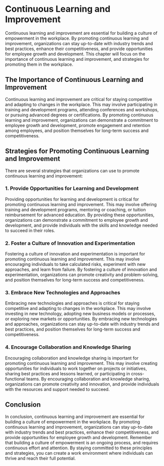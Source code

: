 Continuous Learning and Improvement
==============================================================================================

Continuous learning and improvement are essential for building a culture of empowerment in the workplace. By promoting continuous learning and improvement, organizations can stay up-to-date with industry trends and best practices, enhance their competitiveness, and provide opportunities for employee growth and development. This chapter will focus on the importance of continuous learning and improvement, and strategies for promoting them in the workplace.

The Importance of Continuous Learning and Improvement
-----------------------------------------------------

Continuous learning and improvement are critical for staying competitive and adapting to changes in the workplace. This may involve participating in training and development programs, attending conferences and workshops, or pursuing advanced degrees or certifications. By promoting continuous learning and improvement, organizations can demonstrate a commitment to employee growth and development, promote engagement and retention among employees, and position themselves for long-term success and competitiveness.

Strategies for Promoting Continuous Learning and Improvement
------------------------------------------------------------

There are several strategies that organizations can use to promote continuous learning and improvement:

### 1. Provide Opportunities for Learning and Development

Providing opportunities for learning and development is critical for promoting continuous learning and improvement. This may involve offering training and development programs, mentoring or coaching, or tuition reimbursement for advanced education. By providing these opportunities, organizations can demonstrate a commitment to employee growth and development, and provide individuals with the skills and knowledge needed to succeed in their roles.

### 2. Foster a Culture of Innovation and Experimentation

Fostering a culture of innovation and experimentation is important for promoting continuous learning and improvement. This may involve encouraging individuals to take calculated risks, experiment with new approaches, and learn from failure. By fostering a culture of innovation and experimentation, organizations can promote creativity and problem-solving, and position themselves for long-term success and competitiveness.

### 3. Embrace New Technologies and Approaches

Embracing new technologies and approaches is critical for staying competitive and adapting to changes in the workplace. This may involve investing in new technology, adopting new business models or processes, or exploring new markets or opportunities. By embracing new technologies and approaches, organizations can stay up-to-date with industry trends and best practices, and position themselves for long-term success and competitiveness.

### 4. Encourage Collaboration and Knowledge Sharing

Encouraging collaboration and knowledge sharing is important for promoting continuous learning and improvement. This may involve creating opportunities for individuals to work together on projects or initiatives, sharing best practices and lessons learned, or participating in cross-functional teams. By encouraging collaboration and knowledge sharing, organizations can promote creativity and innovation, and provide individuals with the resources and support needed to succeed.

Conclusion
----------

In conclusion, continuous learning and improvement are essential for building a culture of empowerment in the workplace. By promoting continuous learning and improvement, organizations can stay up-to-date with industry trends and best practices, enhance their competitiveness, and provide opportunities for employee growth and development. Remember that building a culture of empowerment is an ongoing process, and requires continuous effort and attention. By staying committed to these principles and strategies, you can create a work environment where individuals can thrive and reach their full potential.
